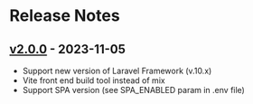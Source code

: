 # Release Notes

## [v2.0.0](https://github.com/BuyOwnEx/BOEClient/compare/v.1.0.4...v.2.0.0) - 2023-11-05

- Support new version of Laravel Framework (v.10.x)
- Vite front end build tool instead of mix
- Support SPA version (see SPA_ENABLED param in .env file)